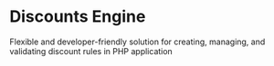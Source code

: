 # Discounts Engine

Flexible and developer-friendly solution for creating, managing, and validating discount rules in PHP application
